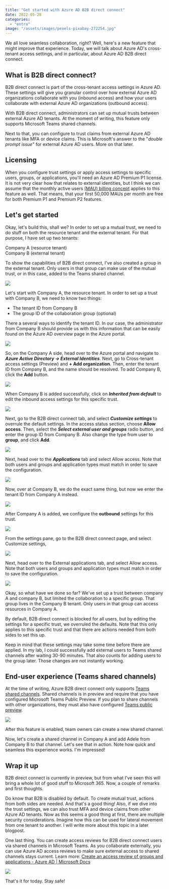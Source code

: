 ```yaml
---
title: "Get started with Azure AD B2B direct connect"
date: 2022-05-28
categories: 
  - "entra"
image: "/assets/images/pexels-pixabay-272254.jpg"
---
```


We all love seamless collaboration, right? Well, here's a new feature that might improve that experience. Today, we will talk about Azure AD's cross-tenant access settings, and in particular, about Azure AD B2B direct connect.

## What is B2B direct connect?

B2B direct connect is part of the cross-tenant access settings in Azure AD. These settings will give you granular control over how external Azure AD organizations collaborate with you (inbound access) and how your users collaborate with external Azure AD organizations (outbound access).

With B2B direct connect, administrators can set up mutual trusts between external Azure AD tenants. At the moment of writing, this feature only supports Microsoft Teams shared channels.

Next to that, you can configure to trust claims from external Azure AD tenants like MFA or device claims. This is Microsoft's answer to the "_double prompt issue_" for external Azure AD users. More on that later.

## Licensing

When you configure trust settings or apply access settings to specific users, groups, or applications, you'll need an Azure AD Premium P1 license. It is not very clear how that relates to external identities, but I think we can assume that the monthly active users [(MAU) billing concept](https://docs.microsoft.com/en-us/azure/active-directory/external-identities/external-identities-pricing) applies to this feature as well. That means, that your first 50,000 MAUs per month are free for both Premium P1 and Premium P2 features.

## Let's get started

Okay, let's build this, shall we? In order to set up a mutual trust, we need to do stuff on both the resource tenant and the external tenant. For that purpose, I have set up two tenants:

Company A (resource tenant)  
Company B (external tenant)

To show the capabilities of B2B direct connect, I've also created a group in the external tenant. Only users in that group can make use of the mutual trust, or in this case, added to the Teams shared channel.

![](/assets/images/Whiteboard-1.png)

Let's start with Company A, the resource tenant. In order to set up a trust with Company B, we need to know two things:

- The tenant ID from Company B
- The group ID of the collaboration group (optional)

There a several ways to identify the tenant ID. In our case, the administrator from Company B should provide us with this information that can be easily found on the Azure AD overview page in the Azure portal.

![](/assets/images/image-22.png)

So, on the Company A side, head over to the Azure portal and navigate to **_Azure Active Directory -> External Identities_**. Next, go to Cross-tenant access settings (Preview) and **\+ Add organization**. Then, enter the tenant ID from Company B, and the name should be resolved. To add Company B, click the **Add** button.

![](/assets/images/image-25.png)

When Company B is added successfully, click on _**Inherited from default**_ to edit the inbound access settings for this specific trust.

![](/assets/images/image-26.png)

Next, go to the B2B direct connect tab, and select **_Customize settings_** to overrule the default settings. In the access status section, choose **Allow access**. Then, select the _**Select external user and groups**_ radio button, and enter the group ID from Company B. Also change the type from user to **group**, and click **Add**.

![](/assets/images/image-34.png)

Next, head over to the **_Applications_** tab and select Allow access. Note that both users and groups and application types must match in order to save the configuration.

![](/assets/images/image-33.png)

Now, over at Company B, we do the exact same thing, but now we enter the tenant ID from Company A instead.

![](/assets/images/image-28.png)

After Company A is added, we configure the **outbound** settings for this trust.

![](/assets/images/image-29.png)

From the settings pane, go to the B2B direct connect page, and select Customize settings,

![](/assets/images/image-31.png)

Next, head over to the External applications tab, and select Allow access. Note that both users and groups and application types must match in order to save the configuration.

![](/assets/images/image-32.png)

Okay, so what have we done so far? We've set up a trust between company A and company B, but limited the collaboration to a specific group. That group lives in the Company B tenant. Only users in that group can access resources in Company A.

By default, B2B direct connect is blocked for all users, but by editing the settings for a specific trust, we overruled the defaults. Note that this only applies to this specific trust and that there are actions needed from both sides to set this up.

Keep in mind that these settings may take some time before there are applied. In my lab, I could successfully add external users to Teams shared channels after waiting 30-90 minutes. That also counts for adding users to the group later. Those changes are not instantly working.

## End-user experience (Teams shared channels)

At the time of writing, Azure B2B direct connect only supports [Teams shared channels](https://docs.microsoft.com/en-us/microsoftteams/shared-channels). Shared channels is in preview and require that you have configured Microsoft Teams Public Preview. If you plan to share channels with other organizations, they must also have configured [Teams public preview](https://docs.microsoft.com/en-us/MicrosoftTeams/public-preview-doc-updates).

![](/assets/images/image-35.png)

After this feature is enabled, team owners can create a new shared channel.

Now, let's create a shared channel in Company A and add Adele from Company B to that channel. Let's see that in action. Note how quick and seamless this experience works. I'm impressed!

## Wrap it up

B2B direct connect is currently in preview, but from what I've seen this will bring a whole lot of good stuff to Microsoft 365. Now, a couple of remarks and first thoughts.

Do know that B2B is disabled by default. To create mutual trust, actions from both sides are needed. And that's a good thing! Also, if we dive into the trust settings, we can also trust MFA and device claims from other Azure AD tenants. Now as this seems a good thing at first, there are multiple security considerations. Imagine how this can be used for lateral movement from one tenant to another. I will write more about this topic in a later blogpost.

One last thing. You can create access reviews for B2B direct connect users via shared channels in Microsoft Teams. As you collaborate externally, you can use Azure AD access reviews to make sure external access to shared channels stays current. Learn more: [Create an access review of groups and applications - Azure AD | Microsoft Docs](https://docs.microsoft.com/en-us/azure/active-directory/governance/create-access-review?WT.mc_id=Portal-Microsoft_AAD_ERM#include-b2b-direct-connect-users-and-teams-accessing-teams-shared-channels-in-access-reviews-preview)

![](/assets/images/image-36.png)

That's it for today. Stay safe!
